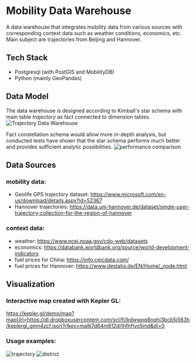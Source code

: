 # Mobility Data Warehouse

A data warehouse that integrates mobility data from various sources with corresponding context data such as weather conditions, economics, etc.
Main subject are trajectories from Beijing and Hannover.

## Tech Stack
- Postgresql (with PostGIS and MobilityDB)
- Python (mainly GeoPandas)

## Data Model
The data warehouse is designed according to Kimball's star schema with main table _trajectory_ as fact connected to dimension tables.
![Trajectory Data Warehouse](https://github.com/drwoj/mobility_data_warehouse/assets/84898707/4324e255-968d-49d9-81c2-ff016df5fe41)



Fact constellation schema would allow more in-depth analysis, but conducted tests have shown that the star schema performs much better and provides sufficient analytic possibilities.
![performance comparison](https://github.com/drwoj/mobility_data_warehouse/assets/84898707/185a1914-1a5f-4c02-a626-3f690c4531a2)

## Data Sources
### mobility data:
- Geolife GPS trajectory dataset: https://www.microsoft.com/en-us/download/details.aspx?id=52367
- Hannover trajectories: https://data.uni-hannover.de/dataset/single-user-trajectory-collection-for-the-region-of-hannover

### context data:
- weather: https://www.ncei.noaa.gov/cdo-web/datasets
- economics: https://databank.worldbank.org/source/world-development-indicators
- fuel prices for China: https://info.ceicdata.com/
- fuel prices for Hannover: https://www.destatis.de/EN/Home/_node.html

## Visualization
### Interactive map created with Kepler GL:
https://kepler.gl/demo/map?mapUrl=https://dl.dropboxusercontent.com/scl/fi/bdwwpq8nqhi3bcb5j563h/keplergl_gmn4zcf.json?rlkey=ma8j7d64m812di1hfhflyo5md&dl=0

### Usage examples:
![trajectory](https://github.com/drwoj/mobility_data_warehouse/assets/84898707/362f5429-7b58-4321-aaa2-ebc2de6f407c)
![district](https://github.com/drwoj/mobility_data_warehouse/assets/84898707/e6a1be72-b337-44c4-89c6-7cd1983e4935)


